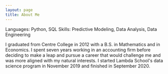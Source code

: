 ```yaml
---
layout: page
title: About Me
---
```


Languages: Python, SQL
Skills: Predictive Modeling, Data Analysis, Data Engineering

I graduated from Centre College in 2012 with a B.S. in Mathematics and in Economics. I spent seven years working in an accounting firm before deciding to make a leap and pursue a career that would challenge me and was more aligned with my natural interests. I started Lambda School's data science program in November 2019 and finished in September 2020.
